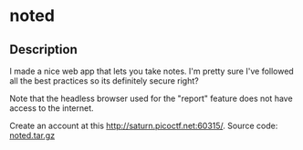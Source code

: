 # noted

## Description

I made a nice web app that lets you take notes. I'm pretty sure I've followed all the best practices so its definitely secure right?

Note that the headless browser used for the "report" feature does not have access to the internet.

Create an account at this http://saturn.picoctf.net:60315/.
Source code: [noted.tar.gz](https://artifacts.picoctf.net/c/286/noted.tar.gz)